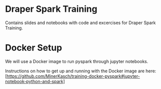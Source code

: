 # Draper Spark Training

Contains slides and notebooks with code and excercises for Draper Spark Training. 

# Docker Setup 

We will use a Docker image to run pyspark through jupyter notebooks.

Instructions on how to get up and running with the Docker image are here:
[https://github.com/MinerKasch/training-docker-pyspark#jupyter-notebook-python-and-spark]
